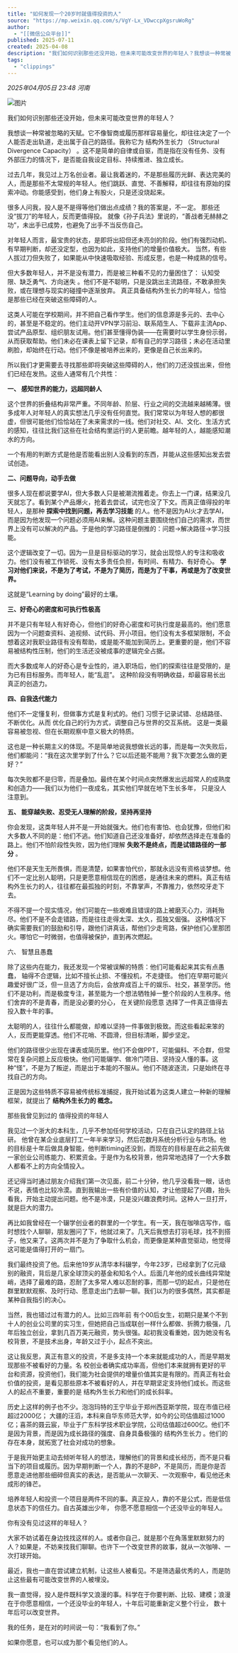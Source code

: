 ```yaml
---
title: "如何发现一个20岁时就值得投资的人"
source: "https://mp.weixin.qq.com/s/VgY-Lx_VDwccpXgsruWoRg"
author:
  - "[[微信公众平台]]"
published: 2025-07-11
created: 2025-04-08
description: "我们如何识别那些还没开始，但未来可能改变世界的年轻人？我想谈一种常被忽略的天赋。"
tags:
  - "clippings"
---
```

*2025年04月05日 23:48* *河南*

![图片](https://mmbiz.qpic.cn/mmbiz_jpg/q0ZFdG0ZTI4Fyz2yrGAqgUF4MmXm8lBK1SLXRfAOq7lD8LtUwe2PYVtib4d0XO3LzFicuPcLyiceFk4B44jhWr45A/640?wx_fmt=jpeg&tp=webp&wxfrom=5&wx_lazy=1&wx_co=1)

我们如何识别那些还没开始，但未来可能改变世界的年轻人？

我想谈一种常被忽略的天赋。它不像智商或履历那样容易量化，却往往决定了一个人能否走出轨道，走出属于自己的路径。我称它为 结构外生长力 （Structural Divergence Capacity） 。这不是简单的自律或自驱，而是指在没有任务、没有外部压力的情况下，是否能自我设定目标、持续推进、独立成长。

过去几年，我见过上万名创业者。最让我着迷的，不是那些履历光鲜、表达完美的人，而是那些不太常规的年轻人。他们跳跃、直觉、不善解释，却往往有原始的探索冲动。你能感受到，他们身上有股火，只是还没烧起来。

很多人问我，投人是不是得等他们做出点成绩？我的答案是，不一定。 那些还没“拔刀”的年轻人，反而更值得投。 就像《孙子兵法》里说的，“善战者无赫赫之功”，未出手已成势，也避免了出手不当反伤自己。

对年轻人而言，最宝贵的状态，是即将出招但还未亮剑的阶段。他们有强烈动机、有早期判断，却还没定型，也因为如此，支持他们的增量价值极大。 当然，有些人拔过刀但失败了，如果能从中快速吸取经验、形成反思，也是一种成熟的信号。

但大多数年轻人，并不是没有潜力，而是被三种看不见的力量困住了： 认知受限、缺乏勇气、方向迷失 。他们不是不聪明，只是没跳出主流路径，不敢承担失败，或在理想与现实的碰撞中逐渐放弃。 真正具备结构外生长力的年轻人，恰恰是那些已经在突破这些障碍的人。  

这类人可能在学校期间，并不把自己看作学生。他们的信息源是多元的、去中心的，甚至是不稳定的。他们主动开VPN学习前沿、联系陌生人、下载非主流App、尝试产品原型、组织朋友试用。他们甚至懂得伪装——在需要时以学生身份示弱，从而获取帮助。他们未必在课表上留下记录，却有自己的学习路径；未必在活动里刷脸，却始终在行动。他们不像是被培养出来的，更像是自己长出来的。

  

所以我们才更需要去寻找那些即将突破这些障碍的人，他们的刀还没拔出来，但他们已经在发热。这些人通常有几个共性：

**一、 感知世界的能力，远超同龄人**

这个世界的折叠结构非常严重。不同年龄、阶层、行业之间的交流越来越稀薄。很多成年人对年轻人的真实想法几乎没有任何直觉。我们常常以为年轻人想的都很虚，但很可能他们恰恰站在了未来需求的一线。他们对社交、AI、文化、生活方式的感知，往往比我们这些在社会结构里运行的人更前瞻。越年轻的人，越能感知潮水的方向。

一个有用的判断方式是他是否能看出别人没看到的东西，并能从这些感知出发去尝试创造。

**二、问题导向，动手去做**

很多人现在都说要学AI，但大多数人只是被潮流推着走。你去上一门课，结果没几天就忘了。看到某个产品爆火，抢着去尝试，试完也没了下文。而真正值得投的年轻人，是那种 **探索中找到问题，再去学习技能** 的人。他不是因为AI火才去学AI，而是因为他发现一个问题必须用AI来解。这种问题主要围绕他们自己的需求，而世界上没有可以解决的产品。于是他的学习路径是倒推的：问题→解决路径→学习技能。

这个逻辑改变了一切。因为一旦是目标驱动的学习，就会出现惊人的专注和吸收力。他们没有被工作锁死、没有太多责任负担，有时间、有精力、有好奇心。 **学习对他们来说，不是为了考试，不是为了简历，而是为了干事，再或是为了改变世界。**

这就是“Learning by doing”最好的土壤。

**三、好奇心的密度和可执行性极高**

并不是只有年轻人有好奇心，但他们的好奇心密度和可执行度是最高的。他们愿意因为一个问题查资料、追视频、试代码、开小项目。他们没有太多框架限制，不会想着这对我职业路径有没有帮助，或是能不能加到简历上。更重要的是，他们不容易被结构性压制，他们的生活还没被成事的逻辑完全占据。

而大多数成年人的好奇心是专业性的，进入职场后，他们的探索往往是受限的，是为已有目标服务。而年轻人，能“乱逛”。 这种阶段没有明确收益，却最容易长出真正的创造力。

**四、自我迭代能力**

他们不一定懂复利，但做事方式是复利式的。他们 习惯于记录试错、总结路径、不断优化。从而 优化自己的行为方式，调整自己与世界的交互系统。 这是一类最容易被忽视、但在长期观察中意义极大的特质。

这也是一种长期主义的体现。不是简单地说我想做长远的事，而是每一次失败后，他们都能问：“我在这次里学到了什么？它以后还能不能用？我下次要怎么做的更好？”

每次失败都不是归零，而是叠加。最终在某个时间点突然爆发出远超常人的成熟度和创造力——我们以为他们一夜成名，其实他们早就在地下生长多年， 只是没人注意到。

**五、 能穿越失败、忍受无人理解的阶段，坚持再坚持**

你会发现，这类年轻人并不是一开始就强大。他们也有害怕、也会犹豫，但他们和大多数人不同的是：他们不逃。他们知道自己还没准备好，却依然选择走在准备的路上。他们不怕阶段性失败，因为他们理解 **失败不是终点，而是试错路径的一部分** 。

他们不是天生无所畏惧，而是清楚，如果害怕代价，那就永远没有资格谈梦想。他们不一定比别人聪明，只是更愿意相信现在的困惑，是通往未来的燃料。真正有结构外生长力的人，往往都在最孤独的时刻，不靠掌声，不靠推力，依然咬牙走下去。

不得不提一个现实情况，他们可能在一些艰难且错误的路上被磨灭心力，消耗殆尽。他们不是不会走错路，而是往往走得太深、太久，孤独又倔强。 这种情况下确实需要我们的鼓励和引导，跟他们讲真话，帮他们少走弯路，保护他们心里那团火。哪怕它一时微弱，也值得被保护，直到再次燃起。  

六、 智慧且愚蠢

除了这些内在能力，我还发现一个常被误解的特质：他们可能看起来其实有点愚蠢， 轴得不合逻辑，比如不擅长止损、不懂投机，不走捷径。 他们在早期可能兴趣爱好很广泛，但一旦选了方向后，会放弃成百上千的娱乐、社交，甚至学历。他们不是功利，而是极度专注，甚至能为一个想法牺牲掉一整个阶段的人生秩序。他们舍弃的不是青春，而是没必要的分心， 在关键阶段愿意 选择了一件真正值得去投入数十年的事。

太聪明的人，往往什么都能做，却难以坚持一件事做到极致。而这些看起来笨的人，反而更能穿透。他们不花哨、不圆滑，但目标清晰，脚步坚定。

他们的路径很少出现在课表或简历里。他们不会做PPT，可能偏科、不合群，但常常在复杂问题上反应极快。他们可能辍学、做冷门项目、坚持没人懂的事。这种“怪”，不是为了叛逆，而是出于本能的不服从。他们不随波逐流，只是始终在寻找自己的方向。

  

正是因为这些特质不容易被传统标准捕捉，我开始试着为这类人建立一种新的理解框架，就提出了 **结构外生长力的 概念。**

  

那些我曾见到过的 值得投资的年轻人

我见过一个浙大的本科生，几乎不参加任何学校活动，只在自己认定的路径上钻研。 他曾在某企业底层打工一年半来学习，然后花数月系统分析行业与市场。他的目标是十年后做具身智能，他判断timing还没到，而现在的目标是在此之前先做一家创业公司练能力、积累资金。于是作为名校背景，他异常地选择了一个大多数人都看不上的方向全情投入。

还记得当时通过朋友介绍我们第一次见面，前二十分钟，他几乎没看我一眼，话也不说，表情也比较冷漠。直到我输出一些有价值的认知，才让他提起了兴趣，抬头看我，开始主动提出问题。他不是冷漠，只是没兴趣浪费时间。这种人一旦打开，就是巨大的潜力。

再比如我曾经在一个辍学创业者的群里的一个学生。有一天，我在咖啡店写作，临时想找个人聊聊，朋友圈问了下，他就过来了。几天后我想去打羽毛球，找不到搭子，他又来了。这两次并不是为了争取什么机会，而更像是某种直觉驱动，他觉得这可能是值得打开的一扇门。

我们最终投资了他。后来他19岁从清华本科辍学，今年23岁，已经拿到了亿元级别的融资，背后是几家全球顶尖的基金和知名个人。后面几年他的成长曲线异常陡峭，选择了最难的路，忍耐了太多常人难以忍耐的事，而那一切的起点，只是他在群里默默观察、及时行动、愿意走出门去聊一聊。我们以为的很多偶然，其实都是某种自我指引的决心。

当然，我也错过过有潜力的人。比如三四年前 有个00后女生，初期只是某个不到十人的创业公司里的实习生，但她把自己当成联创一样什么都做、折腾力极强，几年后独立创业，拿到几百万美元融资，势头很强。起初我没看重她，因为她没有名校背景，不是技术出身，年龄又过于小，起点不突出。

这让我反思，真正有意义的投资，不是多支持一个本来就能成功的人，而是早期发现那些不被看好的力量。名 校创业者确实成功率高，但他们本来就拥有更好的平台和资源，投资他们，我们能为社会提供的增量价值其实是有限的。而真正有社会价值的投资，是看见那些原本不被看好的人，并在早期坚定支持他们成长。而这些人的起点不重要，重要的是 结构外生长力和他们的成长斜率。

历史上这样的例子也不少。泡泡玛特的王宁毕业于郑州西亚斯学院，现在市值已经超过2000亿； 大疆的汪滔，本科来自华东师范大学，如今的公司估值超过1000亿；喜茶的聂云宸，毕业于广东科学技术职业学院，公司估值超过600亿。他们不是因为背景，而是因为成长路径的强度、自身具备极强的 结构外生长力 。他们的存在本身，就拓宽了社会对成功的想象。

于是我开始更主动去倾听年轻人的想法，理解他们的背景和成长经历，而不是只看当下的项目或履历。因为早期判断一个人，靠的不是BP，不是简历，而是你是否愿意走进他那些细碎但真实的表达，是否能从一次聊天、一次观察中，看见他还未成形的锋芒。

培养年轻人和投资一个项目是两件不同的事。真正投人，靠的不是公式，而是低信息状态下的信任力。自古英雄出少年， 你愿不愿意相信一个还没毕业的年轻人。

  
你有没有见过这样的年轻人？

大家不妨试着在身边找找这样的人。或者你自己，就是那个在角落里默默努力的人？如果是，不妨来找我们聊聊。也许下一个改变世界的故事，就从一次咖啡、一次打球开始。

最近，我也一直在尝试建立机制，让这些人被看见。不是筛选最优秀的人，而是防止这些最有可能改变世界的人被埋没。

我一直觉得，投人是件既科学又浪漫的事。科学在于你要判断、比较、建模；浪漫在于你愿意相信，一个还没毕业的年轻人，十年后可能重新定义整个行业， 数十年后可以改变世界。

我的任务，是在对的时间说一句：“我看到了你。”

如果你愿意，也可以成为那个看见他们的人。

  
